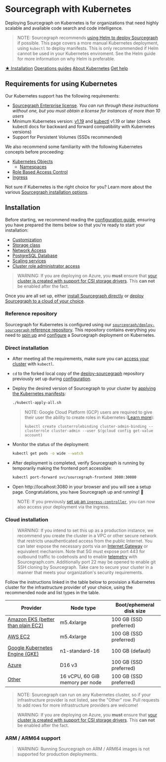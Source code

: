 # Sourcegraph with Kubernetes

<p class="lead">
Deploying Sourcegraph on Kubernetes is for organizations that need highly scalable and available code search and code intelligence.
</p>

> NOTE: Sourcegraph recommends [using Helm to deploy Sourcegraph](helm.md) if possible.
> This page covers a more manual Kubernetes deployment, using `kubectl` to deploy manifests. This is only recommended if Helm cannot be used in your Kubernetes enviroment. See the Helm guide for more information on why Helm is preferable.

<div class="cta-group">
<a class="btn btn-primary" href="#installation">★ Installation</a>
<a class="btn" href="operations">Operations guides</a>
<a class="btn" href="#about">About Kubernetes</a>
<a class="btn" href="../../../#get-help">Get help</a>
</div>

## Requirements for using Kubernetes

Our Kubernetes support has the following requirements:

- [Sourcegraph Enterprise license](configure.md#add-license-key). _You can run through these instructions without one, but you must obtain a license for instances of more than 10 users_
- Minimum Kubernetes version: [v1.19](https://kubernetes.io/blog/2020/08/26/kubernetes-release-1.19-accentuate-the-paw-sitive/) and [kubectl](https://kubernetes.io/docs/tasks/tools/install-kubectl/) v1.19 or later (check kubectl docs for backward and forward compatibility with Kubernetes versions)
- Support for Persistent Volumes (SSDs recommended)

We also recommend some familiarity with the following Kubernetes concepts before proceeding:

- [Kubernetes Objects](https://kubernetes.io/docs/concepts/overview/working-with-objects/kubernetes-objects/)
  - [Namespaces](https://kubernetes.io/docs/concepts/overview/working-with-objects/namespaces/)
- [Role Based Access Control](https://kubernetes.io/docs/reference/access-authn-authz/rbac/)
- [Ingress](https://kubernetes.io/docs/concepts/services-networking/ingress/)

Not sure if Kubernetes is the right choice for you? Learn more about the various [Sourcegraph installation options](../index.md).

## Installation

Before starting, we recommend reading the [configuration guide](configure.md#getting-started), ensuring you have prepared the items below so that you're ready to start your installation:

- [Customization](./configure.md#customizations)
- [Storage class](./configure.md#configure-a-storage-class)
- [Network Access](./configure.md#configure-network-access)
- [PostgreSQL Database](./configure.md#sourcegraph-databases)
- [Scaling services](./scale.md#tuning-replica-counts-for-horizontal-scalability)
- [Cluster role administrator access](https://kubernetes.io/docs/reference/access-authn-authz/rbac/)

> WARNING: If you are deploying on Azure, you **must** ensure that [your cluster is created with support for CSI storage drivers](https://docs.microsoft.com/en-us/azure/aks/csi-storage-drivers). This **can not** be enabled after the fact.

Once you are all set up, either [install Sourcegraph directly](#direct-installation) or [deploy Sourcegraph to a cloud of your choice](#cloud-installation).

### Reference repository

Sourcegraph for Kubernetes is configured using our [`sourcegraph/deploy-sourcegraph` reference repository](https://github.com/sourcegraph/deploy-sourcegraph/). This repository contains everything you need to [spin up](#installation) and [configure](./configure.md) a Sourcegraph deployment on Kubernetes.

### Direct installation

- After meeting all the requirements, make sure you can [access your cluster](https://kubernetes.io/docs/tasks/access-application-cluster/access-cluster/) with `kubectl`.
- `cd` to the forked local copy of the [deploy-sourcegraph](https://github.com/sourcegraph/deploy-sourcegraph) repository previously set up during [configuration](./configure.md#getting-started).
- Deploy the desired version of Sourcegraph to your cluster by [applying the Kubernetes manifests](./configure.md#applying-manifests):

  ```sh
  ./kubectl-apply-all.sh
  ```

  > NOTE: Google Cloud Platform (GCP) users are required to give their user the ability to create roles in Kubernetes
  > ([Learn more](https://cloud.google.com/kubernetes-engine/docs/how-to/role-based-access-control#prerequisites_for_using_role-based_access_control)):
  >
  > `kubectl create clusterrolebinding cluster-admin-binding --clusterrole cluster-admin --user $(gcloud config get-value account)`

- Monitor the status of the deployment:

  ```sh
  kubectl get pods -o wide --watch
  ```

- After deployment is completed, verify Sourcegraph is running by temporarily making the frontend port accessible:

  ```sh
  kubectl port-forward svc/sourcegraph-frontend 3080:30080
  ```

- Open http://localhost:3080 in your browser and you will see a setup page. Congratulations, you have Sourcegraph up and running! 🎉 

> NOTE: If you previously [set up an `ingress-controller`](./configure.md#ingress-controller-recommended), you can now also access your deployment via the ingress.

### Cloud installation

> WARNING: If you intend to set this up as a production instance, we recommend you create the cluster in a VPC
> or other secure network that restricts unauthenticated access from the public Internet. You can later expose the
> necessary ports via an
> [Internet Gateway](http://docs.aws.amazon.com/AmazonVPC/latest/UserGuide/VPC_Internet_Gateway.html) or equivalent
> mechanism. Note that SG must expose port 443 for outbound traffic to codehosts and to enable [telemetry](https://docs.sourcegraph.com/admin/pings) with 
> Sourcegraph.com. Additionally port 22 may be opened to enable git SSH cloning by Sourcegraph. Take care to secure your cluster in a manner that meets your 
> organization's security requirements.

Follow the instructions linked in the table below to provision a Kubernetes cluster for the
infrastructure provider of your choice, using the recommended node and list types in the
table.

|Provider|Node type|Boot/ephemeral disk size|
|--- |--- |--- |
|[Amazon EKS (better than plain EC2)](eks.md)|m5.4xlarge| 100 GB (SSD preferred) |
|[AWS EC2](https://kubernetes.io/docs/getting-started-guides/aws/)|m5.4xlarge|  100 GB (SSD preferred) |
|[Google Kubernetes Engine (GKE)](https://cloud.google.com/kubernetes-engine/docs/quickstart)|n1-standard-16|100 GB (default)|
|[Azure](azure.md)|D16 v3|100 GB (SSD preferred)|
|[Other]([https://kubernetes.io/docs/setup/pick-right-solution/](https://kubernetes.io/docs/setup/production-environment/turnkey-solutions/))|16 vCPU, 60 GiB memory per node|100 GB (SSD preferred)|

<span class="virtual-br"></span>

> NOTE: Sourcegraph can run on any Kubernetes cluster, so if your infrastructure provider is not
> listed, see the "Other" row. Pull requests to add rows for more infrastructure providers are
> welcome!

<span class="virtual-br"></span>

> WARNING: If you are deploying on Azure, you **must** ensure that [your cluster is created with support for CSI storage drivers](https://docs.microsoft.com/en-us/azure/aks/csi-storage-drivers). This **can not** be enabled after the fact.

### ARM / ARM64 support

> WARNING: Running Sourcegraph on ARM / ARM64 images is not supported for production deployments.

